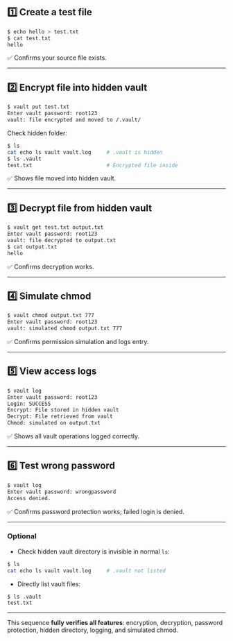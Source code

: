 ## 1️⃣ Create a test file

```bash
$ echo hello > test.txt
$ cat test.txt
hello
```

✅ Confirms your source file exists.

---

## 2️⃣ Encrypt file into hidden vault

```bash
$ vault put test.txt
Enter vault password: root123
vault: file encrypted and moved to /.vault/
```

Check hidden folder:

```bash
$ ls
cat echo ls vault vault.log     # .vault is hidden
$ ls .vault
test.txt                        # Encrypted file inside
```

✅ Shows file moved into hidden vault.

---

## 3️⃣ Decrypt file from hidden vault

```bash
$ vault get test.txt output.txt
Enter vault password: root123
vault: file decrypted to output.txt
$ cat output.txt
hello
```

✅ Confirms decryption works.

---

## 4️⃣ Simulate chmod

```bash
$ vault chmod output.txt 777
Enter vault password: root123
vault: simulated chmod output.txt 777
```

✅ Confirms permission simulation and logs entry.

---

## 5️⃣ View access logs

```bash
$ vault log
Enter vault password: root123
Login: SUCCESS
Encrypt: File stored in hidden vault
Decrypt: File retrieved from vault
Chmod: simulated on output.txt
```

✅ Shows all vault operations logged correctly.

---

## 6️⃣ Test wrong password

```bash
$ vault log
Enter vault password: wrongpassword
Access denied.
```

✅ Confirms password protection works; failed login is denied.

---

### Optional

* Check hidden vault directory is invisible in normal `ls`:

```bash
$ ls
cat echo ls vault vault.log     # .vault not listed
```

* Directly list vault files:

```bash
$ ls .vault
test.txt
```

---

This sequence **fully verifies all features**: encryption, decryption, password protection, hidden directory, logging, and simulated chmod.
